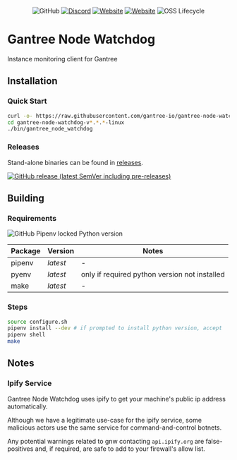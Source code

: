 <p align="center">
    <a alt="License">
        <img alt="GitHub" src="https://img.shields.io/github/license/gantree-io/gantree-node-watchdog"></a>
    <a href="https://discord.gg/BsWVddN" alt="Discord">
        <img alt="Discord" src="https://img.shields.io/discord/719451945345220658?logo=Discord"></a>
    <a href="https://gantree.io" alt="Website">
        <img alt="Website" src="https://img.shields.io/website?down_color=red&down_message=offline&label=gantree.io&up_color=green&up_message=online&url=https%3A%2F%2Fgantree.io"></a>
    <a href="https://app.gantree.io" alt="Web App">
        <img alt="Website" src="https://img.shields.io/website?down_color=red&down_message=offline&label=web%20app&up_color=green&up_message=online&url=https%3A%2F%2Fapp.gantree.io"></a>
    <a alt="OSS Lifecycle">
        <img alt="OSS Lifecycle" src="https://img.shields.io/osslifecycle/gantree-io/gantree-node-watchdog"></a>
</p>

# Gantree Node Watchdog

Instance monitoring client for Gantree

## Installation

### Quick Start

```bash
curl -o- https://raw.githubusercontent.com/gantree-io/gantree-node-watchdog/master/quick-install.sh | bash
cd gantree-node-watchdog-v*.*.*-linux
./bin/gantree_node_watchdog
```

### Releases

Stand-alone binaries can be found in [releases](https://github.com/gantree-io/gantree-node-watchdog/releases).

[![GitHub release (latest SemVer including pre-releases)](https://img.shields.io/github/v/release/gantree-io/gantree-node-watchdog?include_prereleases&logo=python)](https://github.com/gantree-io/gantree-node-watchdog/releases)

## Building

### Requirements

![GitHub Pipenv locked Python version](https://img.shields.io/github/pipenv/locked/python-version/gantree-io/gantree-node-watchdog)

| Package | Version  | Notes                                         |
| ------- | -------- | --------------------------------------------- |
| pipenv  | *latest* | -                                             |
| pyenv   | *latest* | only if required python version not installed |
| make    | *latest* | -                                             |


### Steps

```bash
source configure.sh
pipenv install --dev # if prompted to install python version, accept
pipenv shell
make
```

## Notes

### Ipify Service

Gantree Node Watchdog uses ipify to get your machine's public ip address automatically.

Although we have a legitimate use-case for the ipify service, some malicious actors use the same service for command-and-control botnets.

Any potential warnings related to gnw contacting `api.ipify.org` are false-positives and, if required, are safe to add to your firewall's allow list.
